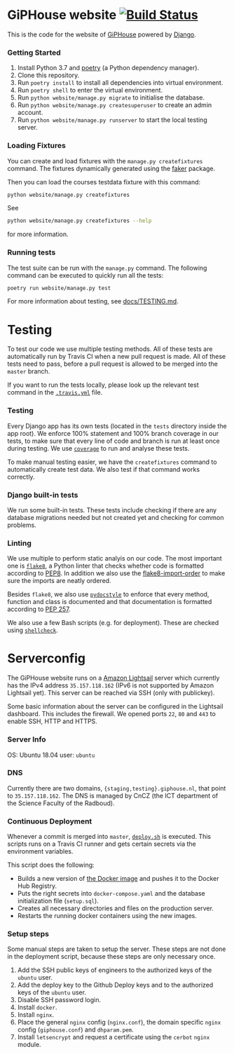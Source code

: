 # GiPHouse website [![Build Status](https://travis-ci.com/GipHouse/Website.svg?branch=master)](https://travis-ci.com/GipHouse/Website)

This is the code for the website of [GiPHouse](http://giphouse.nl/) powered by [Django](https://www.djangoproject.com/).

### Getting Started

1. Install Python 3.7 and [poetry](https://poetry.eustace.io/) (a Python dependency manager).
2. Clone this repository.
3. Run `poetry install` to install all dependencies into virtual environment.
4. Run `poetry shell` to enter the virtual environment.
5. Run `python website/manage.py migrate` to initialise the database.
5. Run `python website/manage.py createsuperuser` to create an admin account.
6. Run `python website/manage.py runserver` to start the local testing server.

### Loading Fixtures

You can  create and load fixtures with the `manage.py createfixtures` command. The fixtures dynamically generated using the [faker](https://pypi.org/project/Faker/) package.

Then you can load the courses testdata fixture with this command:
```bash
python website/manage.py createfixtures
```

See
```bash
python website/manage.py createfixtures --help
```
for more information.

### Running tests

The test suite can be run with the `manage.py` command. The following command can be executed to quickly run all the tests:

```bash
poetry run website/manage.py test
```

For more information about testing, see [docs/TESTING.md](/docs/TESTING.md).


# Testing

To test our code we use multiple testing methods. All of these tests are automatically run by Travis CI when a new pull request is made.
All of these tests need to pass, before a pull request is allowed to be merged into the `master` branch.

If you want to run the tests locally, please look up the relevant test command in the [`.travis.yml`](/.travis.yml) file.
 
### Testing
Every Django app has its own tests (located in the `tests` directory inside the app root). We enforce 100% statement and 100% branch coverage in our tests, to make sure that every line of code and branch is run at least once during testing. We use [`coverage`](https://coverage.readthedocs.io/en/v4.5.x/) to run and analyse these tests. 

To make manual testing easier, we have the `createfixtures` command to automatically create test data. We also test if that command works correctly. 

### Django built-in tests
We run some built-in tests. These tests include checking if there are any database migrations needed but not created yet and checking for common problems.

### Linting
We use multiple to perform static analyis on our code. The most important one is [`flake8`](http://flake8.pycqa.org/en/latest/), a Python linter that checks whether code is formatted according to [PEP8](https://www.python.org/dev/peps/pep-0008/). In addition we also use the [flake8-import-order](https://github.com/PyCQA/flake8-import-order) to make sure the imports are neatly ordered.

Besides `flake8`, we also use [`pydocstyle`](https://github.com/PyCQA/pydocstyle) to enforce that every method, function and class is documented and that documentation is formatted according to [PEP 257](https://www.python.org/dev/peps/pep-0257/).

We also use a few Bash scripts (e.g. for deployment). These are checked using [`shellcheck`](https://github.com/koalaman/shellcheck).

# Serverconfig

The GiPHouse website runs on a [Amazon Lightsail](https://aws.amazon.com/lightsail/) server which currently has the IPv4 address `35.157.118.162` (IPv6 is not supported by Amazon Lightsail yet). This server can be reached via SSH (only with publickey).

Some basic information about the server can be configured in the Lightsail dashboard. This includes the firewall.
We opened ports `22`, `80` and `443` to enable SSH, HTTP and HTTPS.

### Server Info
OS: Ubuntu 18.04
user: `ubuntu`

### DNS
Currently there are two domains, `{staging,testing}.giphouse.nl`, that point to `35.157.118.162`.
The DNS is managed by CnCZ (the ICT department of the Science Faculty of the Radboud).

### Continuous Deployment
Whenever a commit is merged into `master`, [`deploy.sh`](https://github.com/GipHouse/GiPHouse-Spring-2019/blob/master/resources/deploy.sh) is executed. This scripts runs on a Travis CI runner and gets certain secrets via the environment variables.

This script does the following:
- Builds a new version of [the Docker image](https://hub.docker.com/r/giphouse/giphousewebsite) and pushes it to the Docker Hub Registry.
- Puts the right secrets into `docker-compose.yaml` and the database initialization file (`setup.sql`).
- Creates all necessary directories and files on the production server.
- Restarts the running docker containers using the new images.

### Setup steps
Some manual steps are taken to setup the server. These steps are not done in the deployment script, because these steps are only necessary once.

1. Add the SSH public keys of engineers to the authorized keys of the `ubuntu` user.
2. Add the deploy key to the Github Deploy keys and to the authorized keys of the `ubuntu` user.
3. Disable SSH password login.
4. Install `docker`.
5. Install `nginx`.
6. Place the general `nginx` config (`nginx.conf`), the domain specific `nginx` config (`giphouse.conf`) and `dhparam.pem`.
7. Install `letsencrypt` and request a certificate using the `cerbot` `nginx` module.
